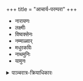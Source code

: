 +++
title = "आचार्य-परम्परा"
+++

- नारायणः
- लक्ष्मीः
- विष्वक्सेनः
- नम्माळ्वार् 
- मधुरकविः
- नाथमुनिः
- यामुनः


<details><summary>पाञ्चरात्र-क्रियाधिकारः</summary>

> That rule regarding the 5 gotras belonging to kanva shakha of sukla yajur Veda is mentioned in jayakhya. And it is abt adhikara to touch moola vigraha in temple. Ramanuja, tatarya etc don't claim such rights in temples governed by jayakhya (eg. kAnchi varadarAja).
> 
> There r other samhitas where any brahmana who has underwent pancaratra diksha is allowed certain rights.. and iirc sattvata allows any brahmana with diksha to become acharya. So madhva and Sri vaishnava acharyas use this rule. 
> 
> -ravilochanaH
</details>


